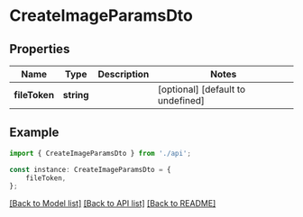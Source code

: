 # CreateImageParamsDto


## Properties

Name | Type | Description | Notes
------------ | ------------- | ------------- | -------------
**fileToken** | **string** |  | [optional] [default to undefined]

## Example

```typescript
import { CreateImageParamsDto } from './api';

const instance: CreateImageParamsDto = {
    fileToken,
};
```

[[Back to Model list]](../README.md#documentation-for-models) [[Back to API list]](../README.md#documentation-for-api-endpoints) [[Back to README]](../README.md)
